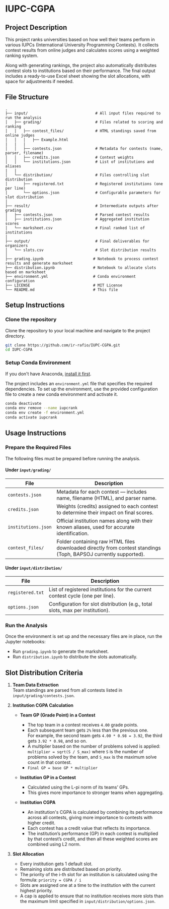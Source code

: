 # IUPC-CGPA

## Project Description

This project ranks universities based on how well their teams perform in various IUPCs (International University Programming Contests). It collects contest results from online judges and calculates scores using a weighted ranking system.

Along with generating rankings, the project also automatically distributes contest slots to institutions based on their performance. The final output includes a ready-to-use Excel sheet showing the slot allocations, with space for adjustments if needed.

## File Structure

```
.
├── input/                              # All input files required to run the analysis
│   ├── grading/                        # Files related to scoring and ranking
│   │   ├── contest_files/              # HTML standings saved from online judges
│   │   │   ├── Example.html
|   |   |
│   │   ├── contests.json               # Metadata for contests (name, parser, filename)
│   │   ├── credits.json                # Contest weights
│   │   └── institutions.json           # List of institutions and aliases
|   |
│   └── distribution/                   # Files controlling slot distribution
│       ├── registered.txt              # Registered institutions (one per line)
│       └── options.json                # Configurable parameters for slot distribution
│
├── result/                             # Intermediate outputs after grading
│   ├── contests.json                   # Parsed contest results
│   ├── institutions.json               # Aggregated institution scores
│   └── marksheet.csv                   # Final ranked list of institutions
│
├── output/                             # Final deliverables for organizers
│   └── slots.csv                       # Slot distribution results
│
├── grading.ipynb                      # Notebook to process contest results and generate marksheet
├── distribution.ipynb                 # Notebook to allocate slots based on marksheet
├── environment.yml                    # Conda environment configuration
├── LICENSE                            # MIT License
└── README.md                          # This file

```

## Setup Instructions

### Clone the repository

Clone the repository to your local machine and navigate to the project directory.

```bash
git clone https://github.com/ir-rafio/IUPC-CGPA.git
cd IUPC-CGPA
```

### Setup Conda Environment

If you don't have Anaconda, [install it first](https://www.anaconda.com/products/distribution).

The project includes an `environment.yml` file that specifies the required dependencies. To set up the environment, use the provided configuration file to create a new conda environment and activate it.

```bash
conda deactivate
conda env remove --name iupcrank
conda env create -f environment.yml
conda activate iupcrank
```

## Usage Instructions

### Prepare the Required Files

The following files must be prepared before running the analysis.

#### Under `input/grading/`

| File                | Description                                                                                                     |
| ------------------- | --------------------------------------------------------------------------------------------------------------- |
| `contests.json`     | Metadata for each contest — includes name, filename (HTML), and parser name.                                    |
| `credits.json`      | Weights (credits) assigned to each contest to determine their impact on final scores.                           |
| `institutions.json` | Official institution names along with their known aliases, used for accurate identification.                    |
| `contest_files/`    | Folder containing raw HTML files downloaded directly from contest standings (Toph, BAPSOJ currently supported). |

#### Under `input/distribution/`

| File             | Description                                                                   |
| ---------------- | ----------------------------------------------------------------------------- |
| `registered.txt` | List of registered institutions for the current contest cycle (one per line). |
| `options.json`   | Configuration for slot distribution (e.g., total slots, max per institution). |

### Run the Analysis

Once the environment is set up and the necessary files are in place, run the Jupyter notebooks:

- Run `grading.ipynb` to generate the marksheet.
- Run `distribution.ipynb` to distribute the slots automatically.

## Slot Distribution Criteria

1. **Team Data Extraction**  
   Team standings are parsed from all contests listed in `input/grading/contests.json`.

2. **Institution CGPA Calculation**

   - **Team GP (Grade Point) in a Contest**

     - The top team in a contest receives `4.00` grade points.
     - Each subsequent team gets `2%` less than the previous one.  
       For example, the second team gets `4.00 * 0.98 = 3.92`, the third gets `3.92 * 0.98`, and so on.
     - A multiplier based on the number of problems solved is applied:
       `multiplier = sqrt(S / S_max)`
       where `S` is the number of problems solved by the team, and `S_max` is the maximum solve count in that contest.
     - `Final GP = base GP * multiplier`

   - **Institution GP in a Contest**

     - Calculated using the L-pi norm of its teams’ GPs.
     - This gives more importance to stronger teams when aggregating.

   - **Institution CGPA**
     - An institution's CGPA is calculated by combining its performance across all contests, giving more importance to contests with higher credit.
     - Each contest has a credit value that reflects its importance.
     - The institution’s performance (GP) in each contest is multiplied by that contest’s credit, and then all these weighted scores are combined using L2 norm.

3. **Slot Allocation**
   - Every institution gets 1 default slot.
   - Remaining slots are distributed based on priority.
   - The priority of the i-th slot for an institution is calculated using the formula: `priority = CGPA / i`
   - Slots are assigned one at a time to the institution with the current highest priority.
   - A cap is applied to ensure that no institution receives more slots than the maximum limit specified in `input/distribution/options.json`.
